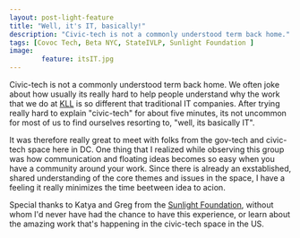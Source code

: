```yaml
---
layout: post-light-feature
title: "Well, it's IT, basically!"
description: "Civic-tech is not a commonly understood term back home." 
tags: [Covoc Tech, Beta NYC, StateIVLP, Sunlight Foundation ]
image: 
        feature: itsIT.jpg
---
```


Civic-tech is not a commonly understood term back home. We often joke about how usually its really hard to help people understand why the work that we do at [KLL](www.kathmandulivinglabs.org) is so different that traditional IT companies. After trying really hard to explain "civic-tech" for about five minutes, its not uncommon for most of us to find ourselves resorting to, "well, its basically IT".

It was therefore really great to meet with folks from the gov-tech and civic-tech space here in DC. One thing that I realized while observing this group was how communication and floating ideas becomes so easy when you have a community around your work. Since there is already an exstablished, shared understanding of the core themes and issues in the space, I have a feeling it really minimizes the time beetween idea to acion. 

Special thanks to Katya and Greg from the [Sunlight Foundation](sunlightfoundation.com), without whom I'd never have had the chance to have this experience, or learn about the amazing work that's happening in the civic-tech space in the US.





